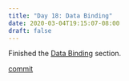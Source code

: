```yaml
---
title: "Day 18: Data Binding"
date: 2020-03-04T19:15:07-08:00
draft: false
---
```


Finished the [Data Binding](https://www.udemy.com/course/androidjetpack/learn/lecture/15172148#overview) section. 

[commit](https://github.com/thomasphillips3/dogs/commit/ec91af8b5e1fc78fad3952599fcb0dd71a4d07cf)